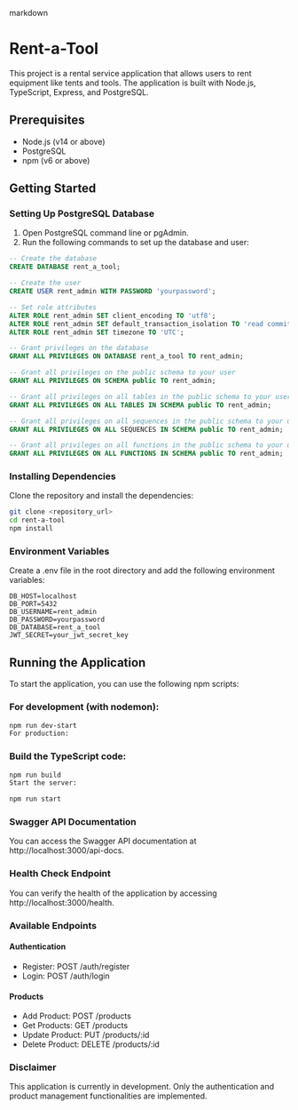 markdown
# Rent-a-Tool

This project is a rental service application that allows users to rent equipment like tents and tools. The application is built with Node.js, TypeScript, Express, and PostgreSQL.

## Prerequisites

- Node.js (v14 or above)
- PostgreSQL
- npm (v6 or above)

## Getting Started

### Setting Up PostgreSQL Database

1. Open PostgreSQL command line or pgAdmin.
2. Run the following commands to set up the database and user:

```sql
-- Create the database
CREATE DATABASE rent_a_tool;

-- Create the user
CREATE USER rent_admin WITH PASSWORD 'yourpassword';

-- Set role attributes
ALTER ROLE rent_admin SET client_encoding TO 'utf8';
ALTER ROLE rent_admin SET default_transaction_isolation TO 'read committed';
ALTER ROLE rent_admin SET timezone TO 'UTC';

-- Grant privileges on the database
GRANT ALL PRIVILEGES ON DATABASE rent_a_tool TO rent_admin;

-- Grant all privileges on the public schema to your user
GRANT ALL PRIVILEGES ON SCHEMA public TO rent_admin;

-- Grant all privileges on all tables in the public schema to your user
GRANT ALL PRIVILEGES ON ALL TABLES IN SCHEMA public TO rent_admin;

-- Grant all privileges on all sequences in the public schema to your user
GRANT ALL PRIVILEGES ON ALL SEQUENCES IN SCHEMA public TO rent_admin;

-- Grant all privileges on all functions in the public schema to your user
GRANT ALL PRIVILEGES ON ALL FUNCTIONS IN SCHEMA public TO rent_admin;
```

### Installing Dependencies
Clone the repository and install the dependencies:

```bash
git clone <repository_url>
cd rent-a-tool
npm install
```

### Environment Variables
Create a .env file in the root directory and add the following environment variables:

```.env
DB_HOST=localhost
DB_PORT=5432
DB_USERNAME=rent_admin
DB_PASSWORD=yourpassword
DB_DATABASE=rent_a_tool
JWT_SECRET=your_jwt_secret_key
```
## Running the Application
To start the application, you can use the following npm scripts:

### For development (with nodemon):

```bash
npm run dev-start
For production:
```

### Build the TypeScript code:

```bash
npm run build
Start the server:
```

```bash
npm run start
```

### Swagger API Documentation
You can access the Swagger API documentation at http://localhost:3000/api-docs.

### Health Check Endpoint
You can verify the health of the application by accessing http://localhost:3000/health.

### Available Endpoints
#### Authentication
- Register: POST /auth/register
- Login: POST /auth/login

#### Products
- Add Product: POST /products
- Get Products: GET /products
- Update Product: PUT /products/:id
- Delete Product: DELETE /products/:id


### Disclaimer
This application is currently in development. Only the authentication and product management functionalities are implemented.